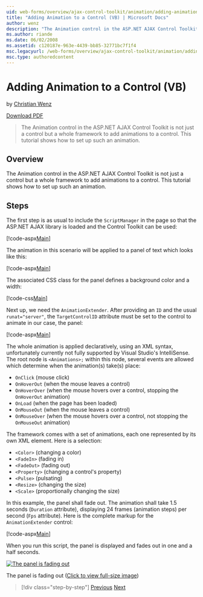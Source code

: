 ```yaml
---
uid: web-forms/overview/ajax-control-toolkit/animation/adding-animation-to-a-control-vb
title: "Adding Animation to a Control (VB) | Microsoft Docs"
author: wenz
description: "The Animation control in the ASP.NET AJAX Control Toolkit is not just a control but a whole framework to add animations to a control. This tutorial shows how..."
ms.author: riande
ms.date: 06/02/2008
ms.assetid: c120187e-963e-4439-bb85-32771bc7f1f4
msc.legacyurl: /web-forms/overview/ajax-control-toolkit/animation/adding-animation-to-a-control-vb
msc.type: authoredcontent
---
```

# Adding Animation to a Control (VB)

by [Christian Wenz](https://github.com/wenz)

[Download PDF](https://download.microsoft.com/download/6/7/1/6718d452-ff89-4d3f-a90e-c74ec2d636a3/animation1VB.pdf)

> The Animation control in the ASP.NET AJAX Control Toolkit is not just a control but a whole framework to add animations to a control. This tutorial shows how to set up such an animation.

## Overview

The Animation control in the ASP.NET AJAX Control Toolkit is not just a control but a whole framework to add animations to a control. This tutorial shows how to set up such an animation.

## Steps

The first step is as usual to include the `ScriptManager` in the page so that the ASP.NET AJAX library is loaded and the Control Toolkit can be used:

[!code-aspx[Main](adding-animation-to-a-control-vb/samples/sample1.aspx)]

The animation in this scenario will be applied to a panel of text which looks like this:

[!code-aspx[Main](adding-animation-to-a-control-vb/samples/sample2.aspx)]

The associated CSS class for the panel defines a background color and a width:

[!code-css[Main](adding-animation-to-a-control-vb/samples/sample3.css)]

Next up, we need the `AnimationExtender`. After providing an `ID` and the usual `runat="server"`, the `TargetControlID` attribute must be set to the control to animate in our case, the panel:

[!code-aspx[Main](adding-animation-to-a-control-vb/samples/sample4.aspx)]

The whole animation is applied declaratively, using an XML syntax, unfortunately currently not fully supported by Visual Studio's IntelliSense. The root node is `<Animations>;` within this node, several events are allowed which determine when the animation(s) take(s) place:

- `OnClick` (mouse click)
- `OnHoverOut` (when the mouse leaves a control)
- `OnHoverOver` (when the mouse hovers over a control, stopping the `OnHoverOut` animation)
- `OnLoad` (when the page has been loaded)
- `OnMouseOut` (when the mouse leaves a control)
- `OnMouseOver` (when the mouse hovers over a control, not stopping the `OnMouseOut` animation)

The framework comes with a set of animations, each one represented by its own XML element. Here is a selection:

- `<Color>` (changing a color)
- `<FadeIn>` (fading in)
- `<FadeOut>` (fading out)
- `<Property>` (changing a control's property)
- `<Pulse>` (pulsating)
- `<Resize>` (changing the size)
- `<Scale>` (proportionally changing the size)

In this example, the panel shall fade out. The animation shall take 1.5 seconds (`Duration` attribute), displaying 24 frames (animation steps) per second (`Fps` attribute). Here is the complete markup for the `AnimationExtender` control:

[!code-aspx[Main](adding-animation-to-a-control-vb/samples/sample5.aspx)]

When you run this script, the panel is displayed and fades out in one and a half seconds.

[![The panel is fading out](adding-animation-to-a-control-vb/_static/image2.png)](adding-animation-to-a-control-vb/_static/image1.png)

The panel is fading out ([Click to view full-size image](adding-animation-to-a-control-vb/_static/image3.png))

> [!div class="step-by-step"]
> [Previous](dynamically-controlling-updatepanel-animations-cs.md)
> [Next](executing-several-animations-at-the-same-time-vb.md)
